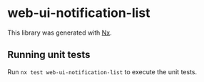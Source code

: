 # web-ui-notification-list

This library was generated with [Nx](https://nx.dev).

## Running unit tests

Run `nx test web-ui-notification-list` to execute the unit tests.

